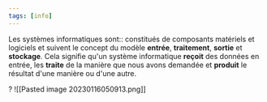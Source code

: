 ```yaml
---
tags: [info]
---
```


Les systèmes informatiques sont:: constitués de composants matériels et logiciels et suivent le concept du modèle **entrée**, **traitement**, **sortie** et **stockage**. Cela signifie qu'un système informatique **reçoit** des données en entrée, les **traite** de la manière que nous avons demandée et **produit** le résultat d'une manière ou d'une autre.

?
![[Pasted image 20230116050913.png]]